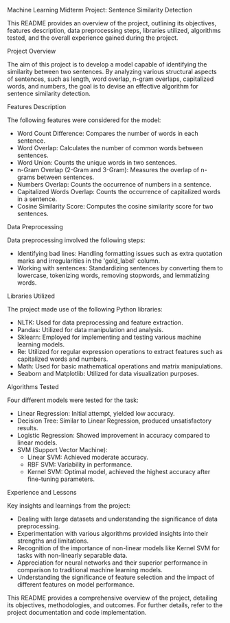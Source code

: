 Machine Learning Midterm Project: Sentence Similarity Detection

This README provides an overview of the project, outlining its objectives, features description, data preprocessing steps, libraries utilized, algorithms tested, and the overall experience gained during the project.

Project Overview

The aim of this project is to develop a model capable of identifying the similarity between two sentences. By analyzing various structural aspects of sentences, such as length, word overlap, n-gram overlaps, capitalized words, and numbers, the goal is to devise an effective algorithm for sentence similarity detection.

Features Description

The following features were considered for the model:

- Word Count Difference: Compares the number of words in each sentence.
- Word Overlap: Calculates the number of common words between sentences.
- Word Union: Counts the unique words in two sentences.
- n-Gram Overlap (2-Gram and 3-Gram): Measures the overlap of n-grams between sentences.
- Numbers Overlap: Counts the occurrence of numbers in a sentence.
- Capitalized Words Overlap: Counts the occurrence of capitalized words in a sentence.
- Cosine Similarity Score: Computes the cosine similarity score for two sentences.

Data Preprocessing

Data preprocessing involved the following steps:

- Identifying bad lines: Handling formatting issues such as extra quotation marks and irregularities in the 'gold_label' column.
- Working with sentences: Standardizing sentences by converting them to lowercase, tokenizing words, removing stopwords, and lemmatizing words.

Libraries Utilized

The project made use of the following Python libraries:

- NLTK: Used for data preprocessing and feature extraction.
- Pandas: Utilized for data manipulation and analysis.
- Sklearn: Employed for implementing and testing various machine learning models.
- Re: Utilized for regular expression operations to extract features such as capitalized words and numbers.
- Math: Used for basic mathematical operations and matrix manipulations.
- Seaborn and Matplotlib: Utilized for data visualization purposes.

Algorithms Tested

Four different models were tested for the task:

- Linear Regression: Initial attempt, yielded low accuracy.
- Decision Tree: Similar to Linear Regression, produced unsatisfactory results.
- Logistic Regression: Showed improvement in accuracy compared to linear models.
- SVM (Support Vector Machine):
	- Linear SVM: Achieved moderate accuracy.
	- RBF SVM: Variability in performance.
	- Kernel SVM: Optimal model, achieved the highest accuracy after fine-tuning parameters.

Experience and Lessons

Key insights and learnings from the project:

- Dealing with large datasets and understanding the significance of data preprocessing.
- Experimentation with various algorithms provided insights into their strengths and limitations.
- Recognition of the importance of non-linear models like Kernel SVM for tasks with non-linearly separable data.
- Appreciation for neural networks and their superior performance in comparison to traditional machine learning models.
- Understanding the significance of feature selection and the impact of different features on model performance.

This README provides a comprehensive overview of the project, detailing its objectives, methodologies, and outcomes. For further details, refer to the project documentation and code implementation.




